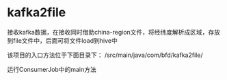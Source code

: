 # kafka2file
接收kafka数据，在接收同时借助china-region文件，将经纬度解析成区域，存放到file文件中，后面可将文件load到hive中


该项目的入口方法位于下面目录下：
  /src/main/java/com/bfd/kafka2file/

运行ConsumerJob中的main方法
